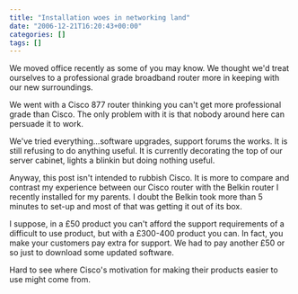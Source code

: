 ```yaml
---
title: "Installation woes in networking land"
date: "2006-12-21T16:20:43+00:00"
categories: []
tags: []
---
```


We moved office recently as some of you may know. We thought we'd treat ourselves to a professional grade broadband router more in keeping with our new surroundings.

We went with a Cisco 877 router thinking you can't get more professional grade than Cisco. The only problem with it is that nobody around here can persuade it to work.

We've tried everything...software upgrades, support forums the works. It is still refusing to do anything useful. It is currently decorating the top of our server cabinet, lights a blinkin but doing nothing useful.

Anyway, this post isn't intended to rubbish Cisco. It is more to compare and contrast my experience between our Cisco router with the Belkin router I recently installed for my parents. I doubt the Belkin took more than 5 minutes to set-up and most of that was getting it out of its box.

I suppose, in a £50 product you can't afford the support requirements of a difficult to use product, but with a £300-400 product you can. In fact, you make your customers pay extra for support. We had to pay another £50 or so just to download some updated software.

Hard to see where Cisco's motivation for making their products easier to use might come from.
